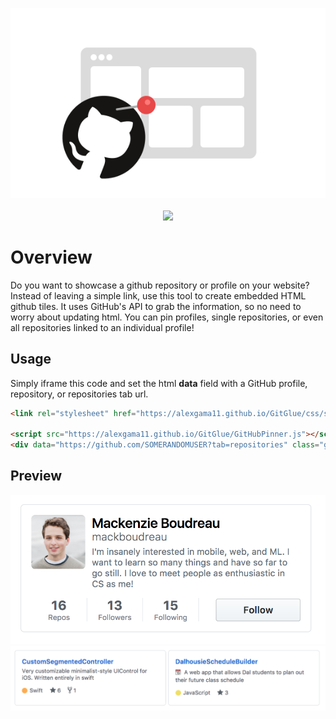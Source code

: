 <p align="center"><img src=".readme/logo.svg">
  <br><br>
<img src="https://img.shields.io/badge/License-GPL%20v3-blue.svg">

# Overview 
Do you want to showcase a github repository or profile on your website? Instead of leaving a simple link, use this tool to create embedded HTML github tiles. It uses GitHub's API to grab the information, so no need to worry about updating html. You can pin profiles, single repositories, or even all repositories linked to an individual profile!

## Usage
Simply iframe this code and set the html **data** field with a GitHub profile, repository, or repositories tab url.
```html
<link rel="stylesheet" href="https://alexgama11.github.io/GitGlue/css/style.css">

<script src="https://alexgama11.github.io/GitGlue/GitHubPinner.js"></script>
<div data="https://github.com/SOMERANDOMUSER?tab=repositories" class="github-pinner" style="visibility: hidden;"></div>
```

## Preview
<p align="left"><img src=".readme/profile-example.png" width="550px"><br>
<img src=".readme/repo-example.png" width="1000px"></p>
